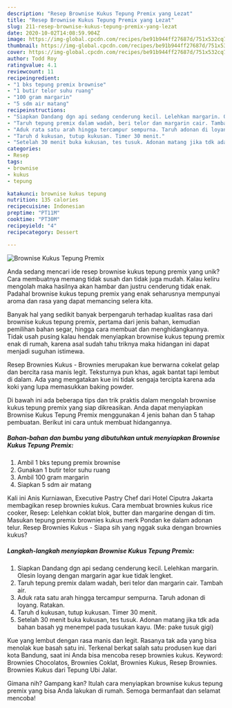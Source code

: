 ```yaml
---
description: "Resep Brownise Kukus Tepung Premix yang Lezat"
title: "Resep Brownise Kukus Tepung Premix yang Lezat"
slug: 211-resep-brownise-kukus-tepung-premix-yang-lezat
date: 2020-10-02T14:08:59.904Z
image: https://img-global.cpcdn.com/recipes/be91b944ff27687d/751x532cq70/brownise-kukus-tepung-premix-foto-resep-utama.jpg
thumbnail: https://img-global.cpcdn.com/recipes/be91b944ff27687d/751x532cq70/brownise-kukus-tepung-premix-foto-resep-utama.jpg
cover: https://img-global.cpcdn.com/recipes/be91b944ff27687d/751x532cq70/brownise-kukus-tepung-premix-foto-resep-utama.jpg
author: Todd Roy
ratingvalue: 4.1
reviewcount: 11
recipeingredient:
- "1 bks tepung premix brownise"
- "1 butir telor suhu ruang"
- "100 gram margarin"
- "5 sdm air matang"
recipeinstructions:
- "Siapkan Dandang dgn api sedang cenderung kecil. Lelehkan margarin. Olesin loyang dengan margarin agar kue tidak lengket."
- "Taruh tepung premix dalam wadah, beri telor dan margarin cair. Tambah air."
- "Aduk rata satu arah hingga tercampur sempurna. Taruh adonan di loyang. Ratakan."
- "Taruh d kukusan, tutup kukusan. Timer 30 menit."
- "Setelah 30 menit buka kukusan, tes tusuk. Adonan matang jika tdk ada bahan basah yg menempel pada tusukan kayu. (Me: pake tusuk gigi)"
categories:
- Resep
tags:
- brownise
- kukus
- tepung

katakunci: brownise kukus tepung 
nutrition: 135 calories
recipecuisine: Indonesian
preptime: "PT11M"
cooktime: "PT30M"
recipeyield: "4"
recipecategory: Dessert

---
```



![Brownise Kukus Tepung Premix](https://img-global.cpcdn.com/recipes/be91b944ff27687d/751x532cq70/brownise-kukus-tepung-premix-foto-resep-utama.jpg)

Anda sedang mencari ide resep brownise kukus tepung premix yang unik? Cara membuatnya memang tidak susah dan tidak juga mudah. Kalau keliru mengolah maka hasilnya akan hambar dan justru cenderung tidak enak. Padahal brownise kukus tepung premix yang enak seharusnya mempunyai aroma dan rasa yang dapat memancing selera kita.

Banyak hal yang sedikit banyak berpengaruh terhadap kualitas rasa dari brownise kukus tepung premix, pertama dari jenis bahan, kemudian pemilihan bahan segar, hingga cara membuat dan menghidangkannya. Tidak usah pusing kalau hendak menyiapkan brownise kukus tepung premix enak di rumah, karena asal sudah tahu triknya maka hidangan ini dapat menjadi suguhan istimewa.

Resep Brownies Kukus - Brownies merupakan kue berwarna cokelat gelap dan bercita rasa manis legit. Teksturnya pun khas, agak bantat tapi lembut di dalam. Ada yang mengatakan kue ini tidak sengaja tercipta karena ada koki yang lupa memasukkan baking powder.


Di bawah ini ada beberapa tips dan trik praktis dalam mengolah brownise kukus tepung premix yang siap dikreasikan. Anda dapat menyiapkan Brownise Kukus Tepung Premix menggunakan 4 jenis bahan dan 5 tahap pembuatan. Berikut ini cara untuk membuat hidangannya.

<!--inarticleads1-->

##### Bahan-bahan dan bumbu yang dibutuhkan untuk menyiapkan Brownise Kukus Tepung Premix:

1. Ambil 1 bks tepung premix brownise
1. Gunakan 1 butir telor suhu ruang
1. Ambil 100 gram margarin
1. Siapkan 5 sdm air matang


Kali ini Anis Kurniawan, Executive Pastry Chef dari Hotel Ciputra Jakarta membagikan resep brownies kukus. Cara membuat brownies kukus rice cooker, Resep: Lelehkan coklat blok, butter dan margarine dengan di tim. Masukan tepung premix brownies kukus merk Pondan ke dalam adonan telur. Resep Brownies Kukus - Siapa sih yang nggak suka dengan brownies kukus? 

<!--inarticleads2-->

##### Langkah-langkah menyiapkan Brownise Kukus Tepung Premix:

1. Siapkan Dandang dgn api sedang cenderung kecil. Lelehkan margarin. Olesin loyang dengan margarin agar kue tidak lengket.
1. Taruh tepung premix dalam wadah, beri telor dan margarin cair. Tambah air.
1. Aduk rata satu arah hingga tercampur sempurna. Taruh adonan di loyang. Ratakan.
1. Taruh d kukusan, tutup kukusan. Timer 30 menit.
1. Setelah 30 menit buka kukusan, tes tusuk. Adonan matang jika tdk ada bahan basah yg menempel pada tusukan kayu. (Me: pake tusuk gigi)


Kue yang lembut dengan rasa manis dan legit. Rasanya tak ada yang bisa menolak kue basah satu ini. Terkenal berkat salah satu produsen kue dari kota Bandung, saat ini Anda bisa mencoba resep brownies kukus. Keyword: Brownies Chocolatos, Brownies Coklat, Brownies Kukus, Resep Brownies. Brownies Kukus dari Tepung Ubi Jalar. 

Gimana nih? Gampang kan? Itulah cara menyiapkan brownise kukus tepung premix yang bisa Anda lakukan di rumah. Semoga bermanfaat dan selamat mencoba!
